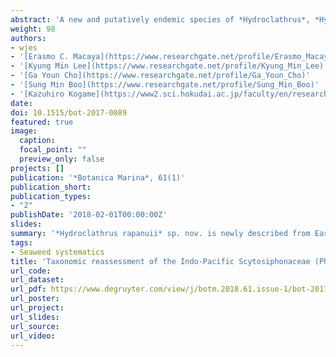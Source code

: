 ```yaml
---
abstract: 'A new and putatively endemic species of *Hydroclathrus*, *Hydroclathrus rapanuii*, is described from the geographically isolated Easter Island in the southeastern Pacific based on morphological and molecular phylogenetic data. It is distinguished from other *Hydroclathrus* by thalli of unevenly furrowed thin membranes, and angular, block-like plurangial sori. Our phylogenetic analyses indicated that *H. rapanuii* is closely related to the generitype *Hydroclathrus clathratus*. We also report on the morphology and phylogeny of *Chnoospora minima* from Easter I. and elsewhere in the Indo-Pacific Ocean, noting the previously unreported presence of hollow portions in its medulla. Although not collected from Easter I., we herein propose the recognition of two new genera, *Dactylosiphon* gen. nov. and *Pseudochnoospora* gen. nov., based on our three-gene phylogeny and their known morphologies and anatomies. *Dactylosiphon* is based on the three species currently assigned to *Colpomenia* (*C. bullosa*, *C. durvillei*, and *C. wynnei*) that are genetically and morphologically (i.e. thalli with erect and finger-like tubes arising from a common saccate base) distinct from other members of *Colpomenia*. The monotypic genus *Pseudochnoospora* is represented by the decumbent, branching, and inter-adhesive species currently known as *Chnoospora implexa*. With the above proposals, we further increase the genus-level diversity of Scytosiphonaceae in the Indo-Pacific Ocean.'
weight: 98
authors:
- wjes
- '[Erasmo C. Macaya](https://www.researchgate.net/profile/Erasmo_Macaya)'
- '[Kyung Min Lee](https://www.researchgate.net/profile/Kyung_Min_Lee)'
- '[Ga Youn Cho](https://www.researchgate.net/profile/Ga_Youn_Cho)'
- '[Sung Min Boo](https://www.researchgate.net/profile/Sung_Min_Boo)'
- '[Kazuhiro Kogame](https://www2.sci.hokudai.ac.jp/faculty/en/researcher/kazuhiro-kogame)'
date: 
doi: 10.1515/bot-2017-0089
featured: true
image:
  caption: 
  focal_point: ""
  preview_only: false
projects: []
publication: '*Botanica Marina*, 61(1)'
publication_short: 
publication_types:
- "2"
publishDate: '2018-02-01T00:00:00Z'
slides: 
summary: '*Hydroclathrus rapanuii* sp. nov. is newly described from Easter Island and the morpho-anatomy of *Chnoospora minima* is also redefined. Based on integrative approaches, new scytosiphonacean genera (i.e., *Dactylosiphon* gen. nov. and *Pseudochnoospora* gen. nov.) were also newly established.'
tags:
- Seaweed systematics
title: 'Taxonomic reassessment of the Indo-Pacific Scytosiphonaceae (Phaeophyceae): Hydroclathrus rapanuii sp. nov. and Chnoospora minima from Easter Island, with proposal of Dactylosiphon gen. nov. and Pseudochnoospora gen. nov.'
url_code:
url_dataset: 
url_pdf: https://www.degruyter.com/view/j/botm.2018.61.issue-1/bot-2017-0089/bot-2017-0089.xml
url_poster:
url_project: 
url_slides: 
url_source: 
url_video: 
---
```




